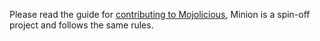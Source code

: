 Please read the guide for [contributing to Mojolicious](http://mojolicio.us/perldoc/Mojolicious/Guides/Contributing), Minion is a spin-off project and follows the same rules.

